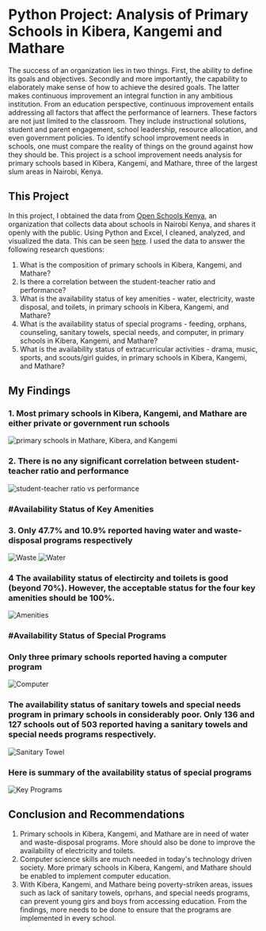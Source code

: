 # Python Project: Analysis of Primary Schools in Kibera, Kangemi and Mathare

The success of an organization lies in two things. First, the ability to define its goals and objectives. Secondly and more importantly, the capability to elaborately make sense of how to achieve the desired goals. The latter makes continuous improvement an integral function in any ambitious institution. From an education perspective, continuous improvement entails addressing all factors that affect the performance of learners. These factors are not just limited to the classroom. They include instructional solutions, student and parent engagement, school leadership, resource allocation, and even government policies. To identify school improvement needs in schools, one must compare the reality of things on the ground against how they should be. This project is a school improvement needs analysis for primary schools based in Kibera, Kangemi, and Mathare, three of the largest slum areas in Nairobi, Kenya.

## This Project

In this project, I obtained the data from [Open Schools Kenya](https://openschoolskenya.org/schools.json), an organization that collects data about schools in Nairobi Kenya, and shares it openly with the public. Using Python and Excel, I cleaned, analyzed, and visualized the data. This can be seen [here](https://nbviewer.org/github/Solo254Analyst/Analyzing_Primary_Schools/blob/main/Analysis%20of%20Primary%20Schools%20in%20Kibera%2C%20Kangemi%2C%20and%20Mathare%20.ipynb). I used the data to answer the following research questions:
1. What is the composition of primary schools in Kibera, Kangemi, and Mathare?
2. Is there a correlation between the student-teacher ratio and performance?
3. What is the availability status of key amenities - water, electricity, waste disposal, and toilets, in primary schools in Kibera, Kangemi, and Mathare?
4. What is the availability status of special programs - feeding, orphans, counseling, sanitary towels, special needs, and computer, in primary schools in Kibera, Kangemi, and Mathare?
5. What is the availability status of extracurricular activities - drama, music, sports, and scouts/girl guides, in primary schools in Kibera, Kangemi, and Mathare?

## My Findings
### 1. Most primary schools in Kibera, Kangemi, and Mathare are either private or government run schools
![primary schools in Mathare, Kibera, and Kangemi](https://user-images.githubusercontent.com/118732615/215311833-884a95ac-2972-46e4-a000-21b278ce0749.png)
### 2. There is no any significant correlation between student-teacher ratio and performance
![student-teacher ratio vs performance](https://user-images.githubusercontent.com/118732615/215312118-7e25684e-a697-4fd6-a4f7-29c5ef93f20d.png)
### #Availability Status of Key Amenities 
### 3. Only 47.7% and 10.9% reported having water and waste-disposal programs respectively
![Waste](https://user-images.githubusercontent.com/118732615/215313166-8d05c653-657b-4b34-84d0-33fa54e9d8f0.png)
![Water](https://user-images.githubusercontent.com/118732615/215313176-103c68e4-e714-4841-9ae7-43df64075f18.png)
### 4 The availability status of electircity and toilets is good (beyond 70%). However, the acceptable status for the four key amenities should be 100%.
![Amenities](https://user-images.githubusercontent.com/118732615/215313201-89e4dc45-2984-42a6-aed1-ff5510a246ae.png)
### #Availability Status of Special Programs
### Only three primary schools reported having a computer program
![Computer](https://user-images.githubusercontent.com/118732615/215314858-1767d2e6-e3cb-4fdd-848d-73bb76610b81.png)
### The availability status of sanitary towels and special needs program in primary schools in considerably poor. Only 136 and 127 schools out of 503 reported having a sanitary towels and special needs programs respectively.
![Sanitary Towel](https://user-images.githubusercontent.com/118732615/215314880-2c2a6db7-fdf4-4bbd-9415-3cb27664452b.png)
### Here is summary of the availability status of special programs
![Key Programs](https://user-images.githubusercontent.com/118732615/215314920-00702cf5-87c2-457e-9b31-3ca789e09164.png)
## Conclusion and Recommendations
1. Primary schools in Kibera, Kangemi, and Mathare are in need of water and waste-disposal programs. More should also be done to improve the availability of electricity and toilets.
2. Computer science skills are much needed in today's technology driven society. More primary schools in Kibera, Kangemi, and Mathare should be enabled to implement computer education.
3. With Kibera, Kangemi, and Mathare being poverty-striken areas, issues such as lack of sanitary towels, oprhans, and special needs programs, can prevent young girs and boys from accessing education. From the findings, more needs to be done to ensure that the programs are implemented in every school. 

